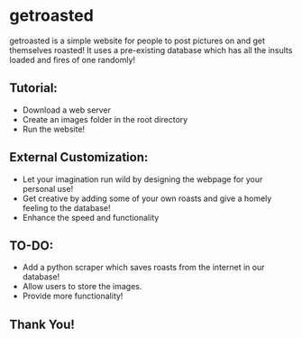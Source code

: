 # getroasted
getroasted is a simple website for people to post pictures on and get themselves roasted! It uses a pre-existing database which has all the insults loaded and fires of one randomly!

## Tutorial:
  * Download a web server
  * Create an images folder in the root directory
  * Run the website! 

## External Customization:
  * Let your imagination run wild by designing the webpage for your personal use!
  * Get creative by adding some of your own roasts and give a homely feeling to the database!
  * Enhance the speed and functionality
## TO-DO:
  * Add a python scraper which saves roasts from the internet in our database!
  * Allow users to store the images.
  * Provide more functionality!
## Thank You!

